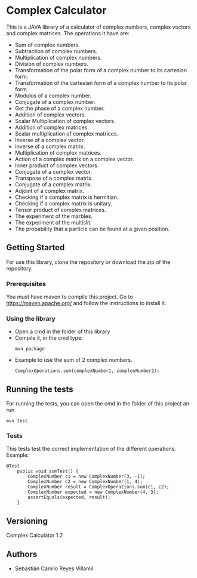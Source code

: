 # Complex Calculator

This is a JAVA library of a calculator of complex numbers, complex vectors and complex matrices. The operations it have are:  
- Sum of complex numbers.
- Subtraction of complex numbers.
- Multiplication of complex numbers.
- Division of complex numbers.
- Transformation of the polar form of a complex number to its cartesian form.
- Transformation of the cartesian form of a complex number to its polar form.
- Modulus of a complex number.
- Conjugate of a complex number.
- Get the phase of a complex number.
- Addition of complex vectors.
- Scalar Multiplication of complex vectors.
- Addition of complex matrices.
- Scalar multiplication of complex matrices.
- Inverse of a complex vector.
- Inverse of a complex matrix.
- Multiplication of complex matrices.
- Action of a complex matrix on a complex vector.
- Inner product of complex vectors.
- Conjugate of a complex vector.
- Transpose of a complex matrix.
- Conjugate of a complex matrix.
- Adjoint of a complex matrix.
- Checking if a complex matrix is hermitian.
- Checking if a complex matrix is unitary.
- Tensor product of complex matrices.
- The experiment of the marbles.
- The experiment of the multislit.
- The probability that a particle can be found at a given position.

## Getting Started

For use this library, clone the repository or download the zip of the repository. 

### Prerequisites

You must have maven to compile this project. Go to https://maven.apache.org/ and follow the instructions to install it.

### Using the library

- Open a cmd in the folder of this library
- Compile it, in the cmd type:
  ```
  mvn package
  ```
- Example to use the sum of 2 complex numbers.
  ```
  ComplexOperations.sum(complexNumber1, complexNumber2);
  ```

## Running the tests

For running the tests, you can open the cmd in the folder of this project an run
```
mvn test
```

### Tests

This tests test the correct implementation of the different operations.  
Example:

```
@Test
	public void sumTest() {
		ComplexNumber c1 = new ComplexNumber(3, -1);
		ComplexNumber c2 = new ComplexNumber(1, 4);
		ComplexNumber result = ComplexOperations.sum(c1, c2);
		ComplexNumber expected = new ComplexNumber(4, 3);
		assertEquals(expected, result);
	}
```

## Versioning

Complex Calculator 1.2

## Authors

- Sebastián Camilo Reyes Villamil

